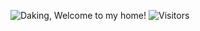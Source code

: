 ![Daking, Welcome to my home!](https://pimp-my-readme.webapp.io/pimp-my-readme/wavy-banner?subtitle=Welcome%20to%20my%20page%21&title=Daking)
![Visitors](https://api.visitorbadge.io/api/visitors?path=https%3A%2F%2Fgithub.com%2Fshenduldh&countColor=%23263759&style=flat)
